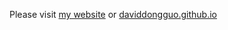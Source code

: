 Please visit [my website](https://dongguo.xyz) or [daviddongguo.github.io](https://daviddongguo.github.io)
